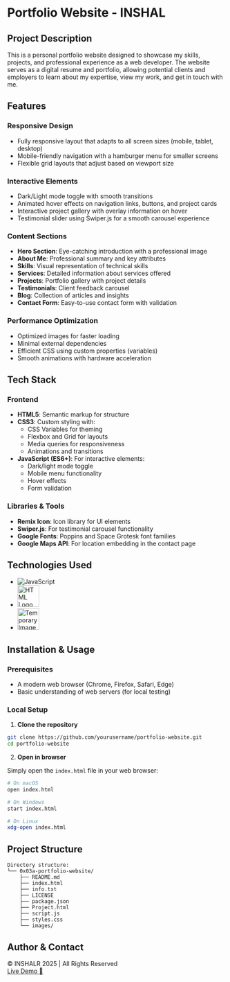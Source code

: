# Portfolio Website - INSHAL

## Project Description

This is a personal portfolio website designed to showcase my skills, projects, and professional experience as a web developer. The website serves as a digital resume and portfolio, allowing potential clients and employers to learn about my expertise, view my work, and get in touch with me.

## Features

### Responsive Design

- Fully responsive layout that adapts to all screen sizes (mobile, tablet, desktop)
- Mobile-friendly navigation with a hamburger menu for smaller screens
- Flexible grid layouts that adjust based on viewport size

### Interactive Elements

- Dark/Light mode toggle with smooth transitions
- Animated hover effects on navigation links, buttons, and project cards
- Interactive project gallery with overlay information on hover
- Testimonial slider using Swiper.js for a smooth carousel experience

### Content Sections

- **Hero Section**: Eye-catching introduction with a professional image
- **About Me**: Professional summary and key attributes
- **Skills**: Visual representation of technical skills
- **Services**: Detailed information about services offered
- **Projects**: Portfolio gallery with project details
- **Testimonials**: Client feedback carousel
- **Blog**: Collection of articles and insights
- **Contact Form**: Easy-to-use contact form with validation

### Performance Optimization

- Optimized images for faster loading
- Minimal external dependencies
- Efficient CSS using custom properties (variables)
- Smooth animations with hardware acceleration

## Tech Stack

### Frontend

- **HTML5**: Semantic markup for structure
- **CSS3**: Custom styling with:
  - CSS Variables for theming
  - Flexbox and Grid for layouts
  - Media queries for responsiveness
  - Animations and transitions
- **JavaScript (ES6+)**: For interactive elements:
  - Dark/light mode toggle
  - Mobile menu functionality
  - Hover effects
  - Form validation

### Libraries & Tools

- **Remix Icon**: Icon library for UI elements
- **Swiper.js**: For testimonial carousel functionality
- **Google Fonts**: Poppins and Space Grotesk font families
- **Google Maps API**: For location embedding in the contact page

## Technologies Used

- ![JavaScript](https://img.shields.io/badge/javascript-%23323330.svg?style=for-the-badge&logo=javascript&logoColor=%23F7DF1E)
- <img src="https://e7.pngegg.com/pngimages/780/934/png-clipart-html-logo-html5-logo-icons-logos-emojis-tech-companies-thumbnail.png" alt="HTML Logo" width="50" height="50">
- <img src="https://encrypted-tbn0.gstatic.com/images?q=tbn:ANd9GcSGNcROPazO1jI9SFGLW0xdtny_KZfkM-wtLA&s" alt="Temporary Image" width="50" height="50">

## Installation & Usage

### Prerequisites

- A modern web browser (Chrome, Firefox, Safari, Edge)
- Basic understanding of web servers (for local testing)

### Local Setup

1. **Clone the repository**

```sh
git clone https://github.com/yourusername/portfolio-website.git
cd portfolio-website
```

2. **Open in browser**

Simply open the `index.html` file in your web browser:

```sh
# On macOS
open index.html

# On Windows
start index.html

# On Linux
xdg-open index.html
```


## Project Structure

```plaintext
Directory structure:
└── 0x03a-portfolio-website/
    ├── README.md
    ├── index.html
    ├── info.txt
    ├── LICENSE
    ├── package.json
    ├── Project.html
    ├── script.js
    ├── styles.css
    └── images/

```

## Author & Contact

© INSHALR 2025 | All Rights Reserved
<br>[Live Demo 🚀](https://0x03a.github.io/portfolio-website/)

